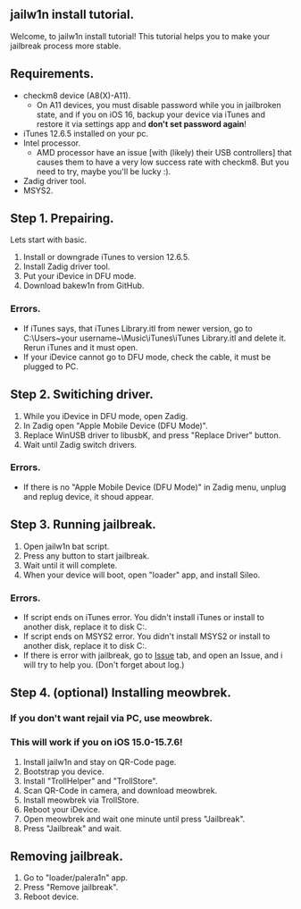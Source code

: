 ## jailw1n install tutorial.

Welcome, to jailw1n install tutorial! This tutorial helps you to make your jailbreak process more stable.

## Requirements.

- checkm8 device (A8(X)-A11).
  - On A11 devices, you must disable password while you in jailbroken state, and if you on iOS 16, backup your device via iTunes and restore it via settings app and **don't set password again**!
- iTunes 12.6.5 installed on your pc.
- Intel processor.
  - AMD processor have an issue [with (likely) their USB controllers] that causes them to have a very low success rate with checkm8. But you need to try, maybe you'll be lucky :).
- Zadig driver tool.
- MSYS2.

## Step 1. Prepairing.

Lets start with basic.

1. Install or downgrade iTunes to version 12.6.5.
2. Install Zadig driver tool.
3. Put your iDevice in DFU mode.
4. Download bakew1n from GitHub.

### Errors.

- If iTunes says, that iTunes Library.itl from newer version, go to C:\Users\~your username~\Music\iTunes\iTunes Library.itl and delete it. Rerun iTunes and it must open.
- If your iDevice cannot go to DFU mode, check the cable, it must be plugged to PC.

## Step 2. Switiching driver.

1. While you iDevice in DFU mode, open Zadig.
2. In Zadig open "Apple Mobile Device (DFU Mode)".
3. Replace WinUSB driver to libusbK, and press "Replace Driver" button.
4. Wait until Zadig switch drivers.

### Errors.

- If there is no "Apple Mobile Device (DFU Mode)" in Zadig menu, unplug and replug device, it shoud appear.

## Step 3. Running jailbreak.

1. Open jailw1n bat script.
2. Press any button to start jailbreak.
3. Wait until it will complete.
4. When your device will boot, open "loader" app, and install Sileo.

### Errors.

- If script ends on iTunes error. You didn't install iTunes or install to another disk, replace it to disk C:\.
- If script ends on MSYS2 error. You didn't install MSYS2 or install to another disk, replace it to disk C:\.
- If there is error with jailbreak, go to [Issue](github.com/ppouwx/bakew1n/issues) tab, and open an Issue, and i will try to help you. (Don't forget about log.)

## Step 4. (optional) Installing meowbrek.
### If you don't want rejail via PC, use meowbrek.
### This will work if you on iOS 15.0-15.7.6!
1. Install jailw1n and stay on QR-Code page.
2. Bootstrap you device.
3. Install "TrollHelper" and "TrollStore".
4. Scan QR-Code in camera, and download meowbrek.
5. Install meowbrek via TrollStore.
6. Reboot your iDevice.
7. Open meowbrek and wait one minute until press "Jailbreak".
8. Press "Jailbreak" and wait.

## Removing jailbreak.

1. Go to "loader/palera1n" app.
2. Press "Remove jailbreak".
3. Reboot device.
